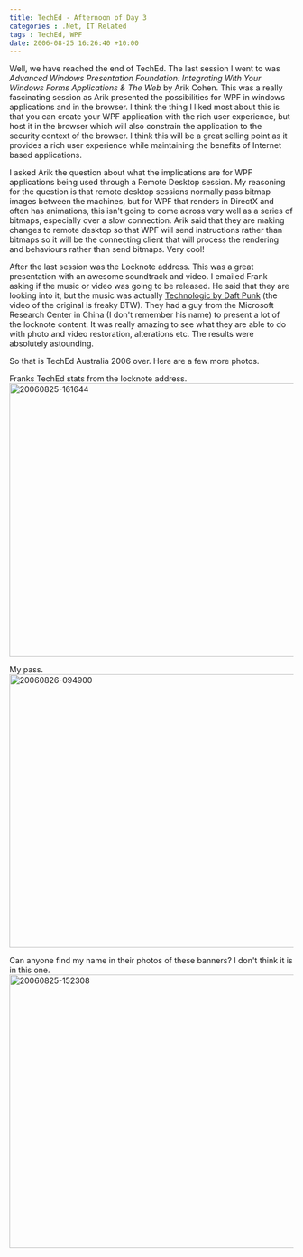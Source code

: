 ```yaml
---
title: TechEd - Afternoon of Day 3
categories : .Net, IT Related
tags : TechEd, WPF
date: 2006-08-25 16:26:40 +10:00
---
```


<p>Well, we have reached the end of TechEd. The last session I went to was <em>Advanced Windows Presentation Foundation: Integrating With Your Windows Forms Applications &amp; The Web </em>by Arik Cohen. This was a really fascinating session as Arik presented the possibilities for WPF in windows applications and in the browser. I think the thing I liked most about this is that you can create your WPF application with the rich user experience, but host it in the browser which will also constrain the application to the security context of the browser. I think this will be a great selling point as it provides a rich user experience while maintaining the benefits of Internet based applications.</p> <p>I asked Arik the question about what the implications are for WPF applications being used through a Remote Desktop session. My reasoning for the question is that remote desktop sessions normally pass bitmap images between the machines, but for WPF that renders in DirectX and often has animations, this isn't going to come across very well as a series of bitmaps, especially over a slow connection. Arik said that they are making changes to remote desktop so that WPF will send instructions rather than bitmaps so it will be the connecting client that will process the rendering and behaviours rather than send bitmaps. Very cool!</p> <p>After the last session was the Locknote address. This was a great presentation with an awesome soundtrack and video. I emailed Frank asking if the music or video was going to be released. He said that they are looking into it, but the music was actually <a href="http://www.youtube.com/watch?v=fx5Jlap6uZY" target="_blank">Technologic by Daft Punk</a> (the video of the original is freaky BTW). They had a guy from the Microsoft Research Center in China (I don't remember his name) to present a lot of the locknote content. It was really amazing to see what they are able to do with photo and video restoration, alterations etc. The results were absolutely astounding.</p> <p>So that is TechEd Australia 2006 over. Here are a few more photos.</p> <p>Franks TechEd stats from the locknote address.<br><a href="/blogfiles/WindowsLiveWriter/TechEdAfternoonofDay3_CBAB/20060825-161644_2.jpg"><img style="border-right: 0px; border-top: 0px; border-left: 0px; border-bottom: 0px" height="484" alt="20060825-161644" src="/blogfiles/WindowsLiveWriter/TechEdAfternoonofDay3_CBAB/20060825-161644_thumb.jpg" width="644" border="0"></a> </p> <p>My pass.<br><a href="/blogfiles/WindowsLiveWriter/TechEdAfternoonofDay3_CBAB/20060826-094900_2.jpg"><img style="border-right: 0px; border-top: 0px; border-left: 0px; border-bottom: 0px" height="484" alt="20060826-094900" src="/blogfiles/WindowsLiveWriter/TechEdAfternoonofDay3_CBAB/20060826-094900_thumb.jpg" width="644" border="0"></a> </p> <p>Can anyone find my name in their photos of these banners? I don't think it is in this one.<br><a href="/blogfiles/WindowsLiveWriter/TechEdAfternoonofDay3_CBAB/20060825-152308_2.jpg"><img style="border-right: 0px; border-top: 0px; border-left: 0px; border-bottom: 0px" height="484" alt="20060825-152308" src="/blogfiles/WindowsLiveWriter/TechEdAfternoonofDay3_CBAB/20060825-152308_thumb.jpg" width="644" border="0"></a></p>
